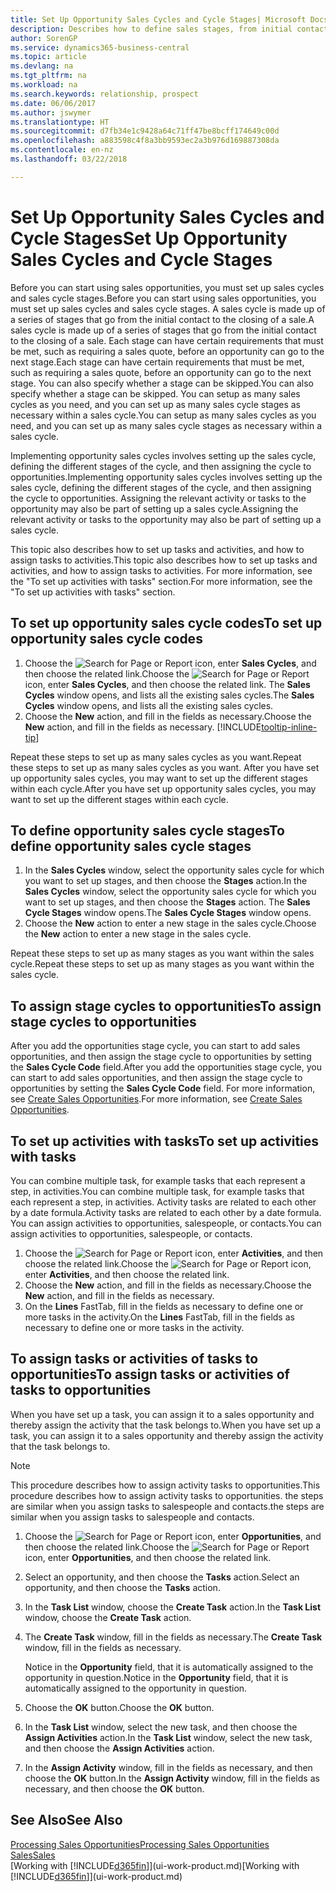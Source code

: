 ```yaml
---
title: Set Up Opportunity Sales Cycles and Cycle Stages| Microsoft Docs
description: Describes how to define sales stages, from initial contact to closing, to create a sales cycle and assign it to opportunities in Business Central.
author: SorenGP
ms.service: dynamics365-business-central
ms.topic: article
ms.devlang: na
ms.tgt_pltfrm: na
ms.workload: na
ms.search.keywords: relationship, prospect
ms.date: 06/06/2017
ms.author: jswymer
ms.translationtype: HT
ms.sourcegitcommit: d7fb34e1c9428a64c71ff47be8bcff174649c00d
ms.openlocfilehash: a883598c4f8a3bb9593ec2a3b976d169887308da
ms.contentlocale: en-nz
ms.lasthandoff: 03/22/2018

---
```

# <a name="set-up-opportunity-sales-cycles-and-cycle-stages"></a><span data-ttu-id="3a7d1-103">Set Up Opportunity Sales Cycles and Cycle Stages</span><span class="sxs-lookup"><span data-stu-id="3a7d1-103">Set Up Opportunity Sales Cycles and Cycle Stages</span></span>
<span data-ttu-id="3a7d1-104">Before you can start using sales opportunities, you must set up sales cycles and sales cycle stages.</span><span class="sxs-lookup"><span data-stu-id="3a7d1-104">Before you can start using sales opportunities, you must set up sales cycles and sales cycle stages.</span></span> <span data-ttu-id="3a7d1-105">A sales cycle is made up of a series of stages that go from the initial contact to the closing of a sale.</span><span class="sxs-lookup"><span data-stu-id="3a7d1-105">A sales cycle is made up of a series of stages that go from the initial contact to the closing of a sale.</span></span> <span data-ttu-id="3a7d1-106">Each stage can have certain requirements that must be met, such as requiring a sales quote, before an opportunity can go to the next stage.</span><span class="sxs-lookup"><span data-stu-id="3a7d1-106">Each stage can have certain requirements that must be met, such as requiring a sales quote, before an opportunity can go to the next stage.</span></span> <span data-ttu-id="3a7d1-107">You can also specify whether a stage can be skipped.</span><span class="sxs-lookup"><span data-stu-id="3a7d1-107">You can also specify whether a stage can be skipped.</span></span> <span data-ttu-id="3a7d1-108">You can setup as many sales cycles as you need, and you can set up as many sales cycle stages as necessary within a sales cycle.</span><span class="sxs-lookup"><span data-stu-id="3a7d1-108">You can setup as many sales cycles as you need, and you can set up as many sales cycle stages as necessary within a sales cycle.</span></span>

<span data-ttu-id="3a7d1-109">Implementing opportunity sales cycles involves setting up the sales cycle, defining the different stages of the cycle, and then assigning the cycle to opportunities.</span><span class="sxs-lookup"><span data-stu-id="3a7d1-109">Implementing opportunity sales cycles involves setting up the sales cycle, defining the different stages of the cycle, and then assigning the cycle to opportunities.</span></span> <span data-ttu-id="3a7d1-110">Assigning the relevant activity or tasks to the opportunity may also be part of setting up a sales cycle.</span><span class="sxs-lookup"><span data-stu-id="3a7d1-110">Assigning the relevant activity or tasks to the opportunity may also be part of setting up a sales cycle.</span></span>

<span data-ttu-id="3a7d1-111">This topic also describes how to set up tasks and activities, and how to assign tasks to activities.</span><span class="sxs-lookup"><span data-stu-id="3a7d1-111">This topic also describes how to set up tasks and activities, and how to assign tasks to activities.</span></span> <span data-ttu-id="3a7d1-112">For more information, see the "To set up activities with tasks" section.</span><span class="sxs-lookup"><span data-stu-id="3a7d1-112">For more information, see the "To set up activities with tasks" section.</span></span>

## <a name="to-set-up-opportunity-sales-cycle-codes"></a><span data-ttu-id="3a7d1-113">To set up opportunity sales cycle codes</span><span class="sxs-lookup"><span data-stu-id="3a7d1-113">To set up opportunity sales cycle codes</span></span>
1. <span data-ttu-id="3a7d1-114">Choose the ![Search for Page or Report](media/ui-search/search_small.png "Search for Page or Report icon") icon, enter **Sales Cycles**, and then choose the related link.</span><span class="sxs-lookup"><span data-stu-id="3a7d1-114">Choose the ![Search for Page or Report](media/ui-search/search_small.png "Search for Page or Report icon") icon, enter **Sales Cycles**, and then choose the related link.</span></span> <span data-ttu-id="3a7d1-115">The **Sales Cycles** window opens, and lists all the existing sales cycles.</span><span class="sxs-lookup"><span data-stu-id="3a7d1-115">The **Sales Cycles** window opens, and lists all the existing sales cycles.</span></span>
2. <span data-ttu-id="3a7d1-116">Choose the **New** action, and fill in the fields as necessary.</span><span class="sxs-lookup"><span data-stu-id="3a7d1-116">Choose the **New** action, and fill in the fields as necessary.</span></span> [!INCLUDE[tooltip-inline-tip](includes/tooltip-inline-tip_md.md)]

<span data-ttu-id="3a7d1-117">Repeat these steps to set up as many sales cycles as you want.</span><span class="sxs-lookup"><span data-stu-id="3a7d1-117">Repeat these steps to set up as many sales cycles as you want.</span></span> <span data-ttu-id="3a7d1-118">After you have set up opportunity sales cycles, you may want to set up the different stages within each cycle.</span><span class="sxs-lookup"><span data-stu-id="3a7d1-118">After you have set up opportunity sales cycles, you may want to set up the different stages within each cycle.</span></span>

## <a name="to-define-opportunity-sales-cycle-stages"></a><span data-ttu-id="3a7d1-119">To define opportunity sales cycle stages</span><span class="sxs-lookup"><span data-stu-id="3a7d1-119">To define opportunity sales cycle stages</span></span>
1. <span data-ttu-id="3a7d1-120">In the **Sales Cycles** window, select the opportunity sales cycle for which you want to set up stages, and then choose the **Stages** action.</span><span class="sxs-lookup"><span data-stu-id="3a7d1-120">In the **Sales Cycles** window, select the opportunity sales cycle for which you want to set up stages, and then choose the **Stages** action.</span></span> <span data-ttu-id="3a7d1-121">The **Sales Cycle Stages** window opens.</span><span class="sxs-lookup"><span data-stu-id="3a7d1-121">The **Sales Cycle Stages** window opens.</span></span>
2. <span data-ttu-id="3a7d1-122">Choose the **New** action to enter a new stage in the sales cycle.</span><span class="sxs-lookup"><span data-stu-id="3a7d1-122">Choose the **New** action to enter a new stage in the sales cycle.</span></span>

<span data-ttu-id="3a7d1-123">Repeat these steps to set up as many stages as you want within the sales cycle.</span><span class="sxs-lookup"><span data-stu-id="3a7d1-123">Repeat these steps to set up as many stages as you want within the sales cycle.</span></span>

## <a name="to-assign-stage-cycles-to-opportunities"></a><span data-ttu-id="3a7d1-124">To assign stage cycles to opportunities</span><span class="sxs-lookup"><span data-stu-id="3a7d1-124">To assign stage cycles to opportunities</span></span>
<span data-ttu-id="3a7d1-125">After you add the opportunities stage cycle, you can start to add sales opportunities, and then assign the stage cycle to opportunities by setting the **Sales Cycle Code** field.</span><span class="sxs-lookup"><span data-stu-id="3a7d1-125">After you add the opportunities stage cycle, you can start to add sales opportunities, and then assign the stage cycle to opportunities by setting the **Sales Cycle Code** field.</span></span> <span data-ttu-id="3a7d1-126">For more information, see [Create Sales Opportunities](marketing-how-create-opportunities.md).</span><span class="sxs-lookup"><span data-stu-id="3a7d1-126">For more information, see [Create Sales Opportunities](marketing-how-create-opportunities.md).</span></span>

## <a name="to-set-up-activities-with-tasks"></a><span data-ttu-id="3a7d1-127">To set up activities with tasks</span><span class="sxs-lookup"><span data-stu-id="3a7d1-127">To set up activities with tasks</span></span>
<span data-ttu-id="3a7d1-128">You can combine multiple task, for example tasks that each represent a step, in activities.</span><span class="sxs-lookup"><span data-stu-id="3a7d1-128">You can combine multiple task, for example tasks that each represent a step, in activities.</span></span> <span data-ttu-id="3a7d1-129">Activity tasks are related to each other by a date formula.</span><span class="sxs-lookup"><span data-stu-id="3a7d1-129">Activity tasks are related to each other by a date formula.</span></span> <span data-ttu-id="3a7d1-130">You can assign activities to opportunities, salespeople, or contacts.</span><span class="sxs-lookup"><span data-stu-id="3a7d1-130">You can assign activities to opportunities, salespeople, or contacts.</span></span>

1. <span data-ttu-id="3a7d1-131">Choose the ![Search for Page or Report](media/ui-search/search_small.png "Search for Page or Report icon") icon, enter **Activities**, and then choose the related link.</span><span class="sxs-lookup"><span data-stu-id="3a7d1-131">Choose the ![Search for Page or Report](media/ui-search/search_small.png "Search for Page or Report icon") icon, enter **Activities**, and then choose the related link.</span></span>
2. <span data-ttu-id="3a7d1-132">Choose the **New** action, and fill in the fields as necessary.</span><span class="sxs-lookup"><span data-stu-id="3a7d1-132">Choose the **New** action, and fill in the fields as necessary.</span></span>
3. <span data-ttu-id="3a7d1-133">On the **Lines** FastTab, fill in the fields as necessary to define one or more tasks in the activity.</span><span class="sxs-lookup"><span data-stu-id="3a7d1-133">On the **Lines** FastTab, fill in the fields as necessary to define one or more tasks in the activity.</span></span>

## <a name="to-assign-tasks-or-activities-of-tasks-to-opportunities"></a><span data-ttu-id="3a7d1-134">To assign tasks or activities of tasks to opportunities</span><span class="sxs-lookup"><span data-stu-id="3a7d1-134">To assign tasks or activities of tasks to opportunities</span></span>
<span data-ttu-id="3a7d1-135">When you have set up a task, you can assign it to a sales opportunity and thereby assign the activity that the task belongs to.</span><span class="sxs-lookup"><span data-stu-id="3a7d1-135">When you have set up a task, you can assign it to a sales opportunity and thereby assign the activity that the task belongs to.</span></span>

> [!NOTE]  
>   <span data-ttu-id="3a7d1-136">This procedure describes how to assign activity tasks to opportunities.</span><span class="sxs-lookup"><span data-stu-id="3a7d1-136">This procedure describes how to assign activity tasks to opportunities.</span></span> <span data-ttu-id="3a7d1-137">the steps are similar when you assign tasks to salespeople and contacts.</span><span class="sxs-lookup"><span data-stu-id="3a7d1-137">the steps are similar when you assign tasks to salespeople and contacts.</span></span>

1. <span data-ttu-id="3a7d1-138">Choose the ![Search for Page or Report](media/ui-search/search_small.png "Search for Page or Report icon") icon, enter **Opportunities**, and then choose the related link.</span><span class="sxs-lookup"><span data-stu-id="3a7d1-138">Choose the ![Search for Page or Report](media/ui-search/search_small.png "Search for Page or Report icon") icon, enter **Opportunities**, and then choose the related link.</span></span>
2. <span data-ttu-id="3a7d1-139">Select an opportunity, and then choose the **Tasks** action.</span><span class="sxs-lookup"><span data-stu-id="3a7d1-139">Select an opportunity, and then choose the **Tasks** action.</span></span>
3. <span data-ttu-id="3a7d1-140">In the **Task List** window, choose the **Create Task** action.</span><span class="sxs-lookup"><span data-stu-id="3a7d1-140">In the **Task List** window, choose the **Create Task** action.</span></span>
4.  <span data-ttu-id="3a7d1-141">The **Create Task** window, fill in the fields as necessary.</span><span class="sxs-lookup"><span data-stu-id="3a7d1-141">The **Create Task** window, fill in the fields as necessary.</span></span>

    <span data-ttu-id="3a7d1-142">Notice in the **Opportunity** field, that it is automatically assigned to the opportunity in question.</span><span class="sxs-lookup"><span data-stu-id="3a7d1-142">Notice in the **Opportunity** field, that it is automatically assigned to the opportunity in question.</span></span>
5. <span data-ttu-id="3a7d1-143">Choose the **OK** button.</span><span class="sxs-lookup"><span data-stu-id="3a7d1-143">Choose the **OK** button.</span></span>
6. <span data-ttu-id="3a7d1-144">In the **Task List** window, select the new task, and then choose the **Assign Activities** action.</span><span class="sxs-lookup"><span data-stu-id="3a7d1-144">In the **Task List** window, select the new task, and then choose the **Assign Activities** action.</span></span>
7. <span data-ttu-id="3a7d1-145">In the **Assign Activity** window, fill in the fields as necessary, and then choose the **OK** button.</span><span class="sxs-lookup"><span data-stu-id="3a7d1-145">In the **Assign Activity** window, fill in the fields as necessary, and then choose the **OK** button.</span></span>

## <a name="see-also"></a><span data-ttu-id="3a7d1-146">See Also</span><span class="sxs-lookup"><span data-stu-id="3a7d1-146">See Also</span></span>
[<span data-ttu-id="3a7d1-147">Processing Sales Opportunities</span><span class="sxs-lookup"><span data-stu-id="3a7d1-147">Processing Sales Opportunities</span></span>](marketing-processing-sales-opportunities.md)  
[<span data-ttu-id="3a7d1-148">Sales</span><span class="sxs-lookup"><span data-stu-id="3a7d1-148">Sales</span></span>](sales-manage-sales.md)  
<span data-ttu-id="3a7d1-149">[Working with [!INCLUDE[d365fin](includes/d365fin_md.md)]](ui-work-product.md)</span><span class="sxs-lookup"><span data-stu-id="3a7d1-149">[Working with [!INCLUDE[d365fin](includes/d365fin_md.md)]](ui-work-product.md)</span></span>

